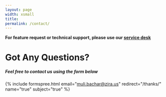 ```yaml
---
layout: page
width: xsmall
title: 
permalink: /contact/
---
```



**For feature request or technical support, please use our [service desk](https://myzira.atlassian.net/servicedesk/customer/portal/2/group/-1)**


# Got Any Questions?
##### Feel free to contact us using the form below

{% include formspree.html email="muli.bachar@zira.us" redirect="/thanks/" name="true" subject="true" %}
